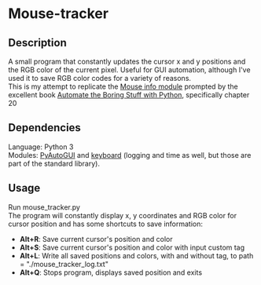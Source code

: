 # Mouse-tracker

## Description
<p id="Description">
  A small program that constantly updates the cursor x and y positions and the RGB color of the current pixel. Useful for GUI automation, although I've used it to save RGB color codes for a variety of reasons.<br>
  This is my attempt to replicate the <a href="https://pypi.org/project/MouseInfo/">Mouse info module</a> prompted by the excellent book <a href="https://automatetheboringstuff.com/#toc">Automate the Boring Stuff with Python</a>, specifically chapter 20
</p>

## Dependencies
<p id="Dependencies">
  Language: Python 3<br>
  Modules: <a href="https://pyautogui.readthedocs.io/en/latest/">PyAutoGUI</a> and <a href="https://pypi.org/project/keyboard/">keyboard</a> (logging and time as well, but those are part of the standard library).
</p>

## Usage
<p id="Usage">
  Run mouse_tracker.py<br>
  The program will constantly display x, y coordinates and RGB color for cursor position and has some shortcuts to save information:
  <ul>
    <li><b>Alt+R</b>: Save current cursor's position and color</li>
    <li><b>Alt+S</b>: Save current cursor's position and color with input custom tag</li>
    <li><b>Alt+L</b>: Write all saved positions and colors, with and without tag, to path = "./mouse_tracker_log.txt"</li>
    <li><b>Alt+Q</b>: Stops program, displays saved position and exits</li>
  </ul>
</p>
